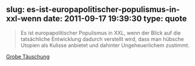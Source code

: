 slug: es-ist-europapolitischer-populismus-in-xxl-wenn
date: 2011-09-17 19:39:30
type: quote
---

> Es ist europapolitischer Populismus in XXL, wenn der Blick auf die tatsächliche Entwicklung dadurch verstellt wird, dass man hübsche Utopien als Kulisse anbietet und dahinter Ungeheuerlichem zustimmt.

[Grobe Täuschung](http://www.wiwo.de/blogs/chefsache/2011/09/17/grobe-tauschung/)
